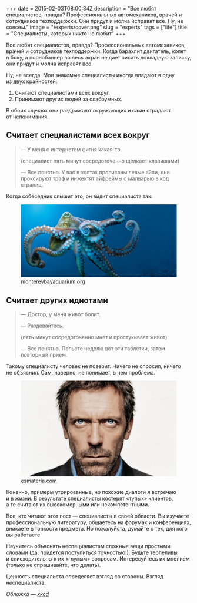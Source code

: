 +++
date = 2015-02-03T08:00:34Z
description = "Все любят специалистов, правда? Профессиональных автомехаников, врачей и сотрудников техподдержки. Они придут и молча исправят все. Ну, не совсем."
image = "/experts/cover.png"
slug = "experts"
tags = ["life"]
title = "Специалисты, которых никто не любит"
+++

Все любят специалистов, правда? Профессиональных автомехаников, врачей и сотрудников техподдержки. Когда барахлит двигатель, колет в боку, а порнобаннер во весь экран не дает писать докладную записку, они придут и молча исправят все.

Ну, не всегда. Мои знакомые специалисты иногда впадают в одну из двух крайностей:

1. Считают специалистами всех вокруг.
2. Принимают других людей за слабоумных.

В обоих случаях они раздражают окружающих и сами страдают от непонимания.

## Считает специалистами всех вокруг

> — У меня с интернетом фигня какая-то.
> 
> (специалист пять минут сосредоточенно щелкает клавишами)
> 
> — Все понятно. У вас в хостах прописаны левые айпи, они проксируют траф и инжектят айфреймы с малварью в код страниц.

Когда собеседник слышит это, он видит специалиста так:

<figure class="image">
    <img src="octopus.jpg">
    <figcaption><a href="http://www.montereybayaquarium.org/animals-and-experiences">montereybayaquarium.org</a></figcaption>
</figure>

## Считает других идиотами

> — Доктор, у меня живот болит.
> 
> — Раздевайтесь.
> 
> (пять минут сосредоточенно мнет и простукивает живот)
> 
> — Все понятно. Попьете неделю вот эти таблетки, затем повторный прием.

Такому специалисту человек не поверит. Ничего не спросил, ничего не объяснил. Сам, наверно, не понимает, в чем проблема.

<figure class="image">
    <img src="dr-house.jpg">
    <figcaption><a href="http://esmateria.com/2014/02/07/el-doctor-house-salva-a-su-primer-paciente-en-la-vida-real/">esmateria.com</a></figcaption>
</figure>

Конечно, примеры утрированные, но похожие диалоги я встречаю и в жизни. В результате специалисты костерят «тупых» клиентов, а те считают их высокомерными или некомпетентными.

Все, кто читают этот пост — специалисты в своей области. Вы изучаете профессиональную литературу, общаетесь на форумах и конференциях, вникаете в тонкости предмета. Но пожалуйста, думайте о тех, для кого вы работаете.

Научитесь объяснять неспециалистам сложные вещи простыми словами (да, придется поступиться точностью!). Будьте терпеливы и снисходительны к их «глупым» вопросам. Интересуйтесь их мнением (только не спрашивайте, что делать).

<p>Ценность специалиста определяет взгляд со стороны. Взгляд <em>не</em>специалиста.</p>

_Обложка — [xkcd](https://xkcd.com/1855/)_

